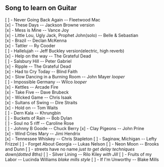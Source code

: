 ## Song to learn on Guitar
[ ] - Never Going Back Again -- Fleetwood Mac  
[x] - These Days -- Jackson Browne version  
[x] - Mess is Mine -- Vance Joy  
[x] - Little Lou, Ugly Jack, Prophet John(solo) -- Belle & Sebastian  
[x] - Brazil -- Declan McKenna  
[x] - Tattler -- Ry Cooder  
[ ] - Hallelujah -- Jeff Buckley version(electric, high reverb)  
[x] - Help on the way -- The Grateful Dead  
[ ] - Salsbury Hill -- Peter Gabriel  
[x] - Ripple -- The Grateful Dead  
[x] - Had to Cry Today -- Blind Faith  
[x] - Slow Dancing in a Burning Room -- John Mayer *looper*  
[ ] - Impossible Germany -- Wilco *looper*  
[x] - Kettles -- Arcade Fire  
[x] - Take Five -- Dave Brubeck  
[x] - Wicked Game -- Chris Isaak  
[x] - Sultans of Swing -- Dire Straits  
[x] - Hold on -- Tom Waits  
[ ] - Dern Kala -- Khrungbin  
[ ] - Buckets of Rain -- Bob Dylan  
[ ] - Soul no 5 riff -- Caroline Rose  
[ ] - Johnny B Goode -- Chuck Berry
[x] - Clay Pigeons -- John Prine  
[x] - Wind Cries Mary -- Jimi Hendrix  
[x] - Tennessee Whiskey -- Chris Stapleton
[ ] - Saginaw, Michigan -- Lefty Frizzel
[ ] - Forget About Georgia -- Lukas Nelson
[ ] - Neon Moon -- Brooks and Dunn
[ ] - streets have no name *just to get delay techniques down(dotted 8ths)*
[ ] - Silver Lining -- Rilo Kiley *with Jill*
[ ] - Fruits of my Labor -- Lucinda Williams *blake mills style*
[ ] - If I'm Unworthy -- Blake Mills